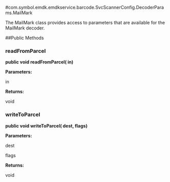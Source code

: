 #com.symbol.emdk.emdkservice.barcode.SvcScannerConfig.DecoderParams.MailMark

The MailMark class provides access to parameters that are available for
 the MailMark decoder.



##Public Methods

### readFromParcel

**public void readFromParcel( in)**



**Parameters:**

in

**Returns:**

void

### writeToParcel

**public void writeToParcel( dest,  flags)**



**Parameters:**

dest

flags

**Returns:**

void

